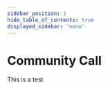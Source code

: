 ```yaml
---
sidebar_position: 1
hide_table_of_contents: true
displayed_sidebar: 'none'
---
```


# Community Call

This is a test
